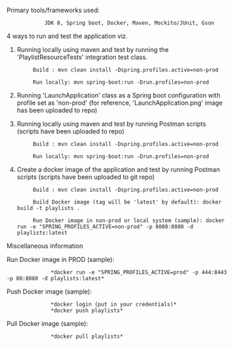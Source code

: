  Primary tools/frameworks used: 
 
                JDK 8, Spring boot, Docker, Maven, Mockito/JUnit, Gson
 
 
 4 ways to run and test the application viz.

   1) Running locally using maven and test by running the 'PlaylistResourceTests' integration test class.
              
              
               Build : mvn clean install -Dspring.profiles.active=non-prod
              
               Run locally: mvn spring-boot:run -Drun.profiles=non-prod

   2) Running 'LaunchApplication' class as a Spring boot configuration with profile set as 'non-prod' (for reference, 'LaunchApplication.png' image has been uploaded to repo)
   
   3) Running locally using maven and test by running Postman scripts (scripts have been uploaded to repo)
   
   
               Build : mvn clean install -Dspring.profiles.active=non-prod
              
               Run locally: mvn spring-boot:run -Drun.profiles=non-prod


   4) Create a docker image of the application and test by running Postman scripts (scripts have been uploaded to git repo)
   
   
               Build : mvn clean install -Dspring.profiles.active=non-prod
               
               Build Docker image (tag will be 'latest' by default): docker build -t playlists .
               
               Run Docker image in non-prod or local system (sample): docker run -e "SPRING_PROFILES_ACTIVE=non-prod" -p 8080:8080 -d playlists:latest
      



Miscellaneous information

Run Docker image in PROD (sample):             
    
                  *docker run -e "SPRING_PROFILES_ACTIVE=prod" -p 444:8443 -p 80:8080 -d playlists:latest*

Push Docker image (sample):

                  *docker login (put in your credentials)*
                  *docker push playlists*

Pull Docker image (sample):

                  *docker pull playlists*

